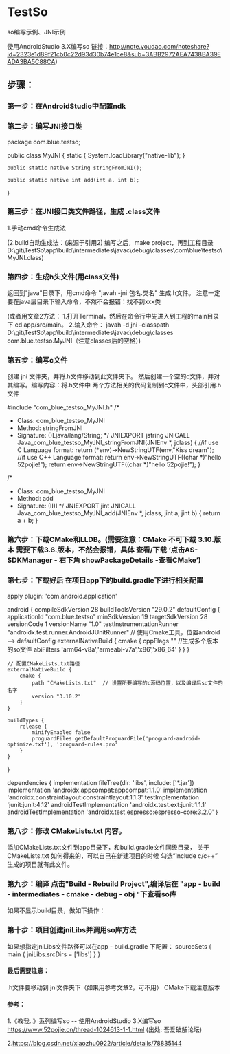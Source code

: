 # TestSo
so编写示例、JNI示例

使用AndroidStudio 3.X编写so
链接：http://note.youdao.com/noteshare?id=2323e1d89f21cb0c22d93d30b74e1ce8&sub=3ABB2972AEA7438BA39EADA3BA5C88CA)

## 步骤：
### 第一步：在AndroidStudio中配置ndk
### 第二步：编写JNI接口类
package com.blue.testso;

public class MyJNI {
    static {
        System.loadLibrary("native-lib");
    }
    
    public static native String stringFromJNI();

    public static native int add(int a, int b);

}

### 第三步：在JNI接口类文件路径，生成 .class文件
1.手动cmd命令生成法



(2.build自动生成法：(来源于引用2)
编写之后，make project，再到工程目录
D:\git\TestSo\app\build\intermediates\javac\debug\classes\com\blue\testso\MyJNI.class)
### 第四步：生成h头文件(用class文件)
返回到"java"目录下，用cmd命令 "javah -jni 包名.类名" 生成.h文件。
注意一定要在java层目录下输入命令，不然不会报错：找不到xxx类
  
(或者用文章2方法：
1.打开Terminal，然后在命令行中先进入到工程的main目录下 cd app/src/main。 
2.输入命令： javah -d jni -classpath D:\git\TestSo\app\build\intermediates\javac\debug\classes com.blue.testso.MyJNI（注意classes后的空格）)

### 第五步：编写c文件
创建 jni 文件夹，并将.h文件移动到此文件夹下。
然后创建一个空的c文件，并对其编写。编写内容：将.h文件中 两个方法相关的代码复制到c文件中，头部引用.h文件


#include "com_blue_testso_MyJNI.h"
/*
 * Class:     com_blue_testso_MyJNI
 * Method:    stringFromJNI
 * Signature: ()Ljava/lang/String;
 */
JNIEXPORT jstring JNICALL Java_com_blue_testso_MyJNI_stringFromJNI(JNIEnv *, jclass)
{
    //if use C Language format: return (*env)->NewStringUTF(env,"Kiss dream");
    //if use C++ Language format: return env->NewStringUTF((char *)"hello 52pojie!");
    return env->NewStringUTF((char *)"hello 52pojie!");
}

/*
 * Class:     com_blue_testso_MyJNI
 * Method:    add
 * Signature: (II)I
 */
JNIEXPORT jint JNICALL Java_com_blue_testso_MyJNI_add(JNIEnv *, jclass, jint a, jint b)
{
    return a + b;
}

### 第六步：下载CMake和LLDB。(需要注意：CMake 不可下载 3.10.版本 需要下载3.6.版本，不然会报错，具体 查看/下载 ‘点击AS-SDKManager - 右下角 showPackageDetails -查看CMake’)
### 第七步：下载好后 在项目app下的build.gradle下进行相关配置
apply plugin: 'com.android.application'

android {
    compileSdkVersion 28
    buildToolsVersion "29.0.2"
    defaultConfig {
        applicationId "com.blue.testso"
        minSdkVersion 19
        targetSdkVersion 28
        versionCode 1
        versionName "1.0"
        testInstrumentationRunner "androidx.test.runner.AndroidJUnitRunner"
        // 使用Cmake工具，位置android --> defaultConfig
        externalNativeBuild {
            cmake {
                cppFlags ""
                //生成多个版本的so文件
                abiFilters 'arm64-v8a','armeabi-v7a','x86','x86_64'
            }
        }
    }

    // 配置CMakeLists.txt路径
    externalNativeBuild {
        cmake {
            path "CMakeLists.txt"  // 设置所要编写的c源码位置，以及编译后so文件的名字
            version "3.10.2"
        }
    }
    
    buildTypes {
        release {
            minifyEnabled false
            proguardFiles getDefaultProguardFile('proguard-android-optimize.txt'), 'proguard-rules.pro'
        }
    }
}

dependencies {
    implementation fileTree(dir: 'libs', include: ['*.jar'])
    implementation 'androidx.appcompat:appcompat:1.1.0'
    implementation 'androidx.constraintlayout:constraintlayout:1.1.3'
    testImplementation 'junit:junit:4.12'
    androidTestImplementation 'androidx.test.ext:junit:1.1.1'
    androidTestImplementation 'androidx.test.espresso:espresso-core:3.2.0'
}


### 第八步：修改 CMakeLists.txt 内容。
添加CMakeLists.txt文件到app目录下，和build.gradle文件同级目录， 
关于 CMakeLists.txt 如何得来的，可以自己在新建项目的时候 勾选“Include c/c++” 生成的项目就有此文件。

### 第九步：编译 点击"Build - Rebuild Project",编译后在 "app - build - intermediates - cmake - debug - obj "下查看so库

如果不显示build目录，做如下操作：

### 第十步：项目创建jniLibs并调用so库方法
如果想指定jniLibs文件路径可以在app - build.gradle 下配置：
    sourceSets {
        main {
            jniLibs.srcDirs = ['libs']
        }
    }


#### 最后需要注意：
.h文件要移动到 jni文件夹下（如果用参考文章2，可不用）
CMake下载注意版本

#### 参考：
1.《教我..》系列编写so -- 使用AndroidStudio 3.X编写so
https://www.52pojie.cn/thread-1024613-1-1.html
(出处: 吾爱破解论坛)

2.https://blog.csdn.net/xiaozhu0922/article/details/78835144
